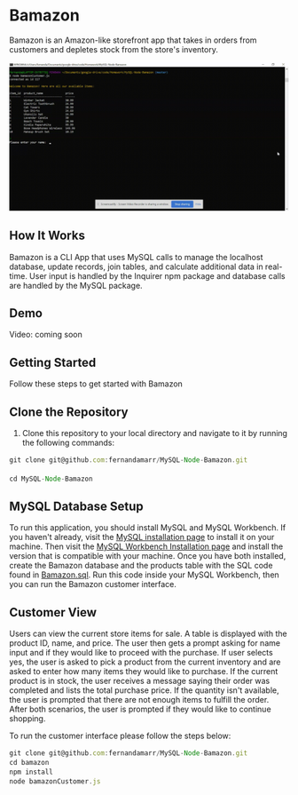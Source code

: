 # Bamazon

Bamazon is an Amazon-like storefront app that takes in orders from customers and depletes stock from the store's inventory.

![bamazongif](./images/bamazon-gif.gif)

## How It Works

Bamazon is a CLI App that uses MySQL calls to manage the localhost database, update records, join tables, and calculate additional data in real-time. User input is handled by the Inquirer npm package and database calls are handled by the MySQL package.

## Demo

Video: coming soon

## Getting Started

Follow these steps to get started with Bamazon

## Clone the Repository

1. Clone this repository to your local directory and navigate to it by running the following commands:

``` js
git clone git@github.com:fernandamarr/MySQL-Node-Bamazon.git

cd MySQL-Node-Bamazon
```

## MySQL Database Setup

To run this application, you should install MySQL and MySQL Workbench. If you haven't already, visit the [MySQL installation page](https://dev.mysql.com/downloads/installer/) to install it on your machine. Then visit the [MySQL Workbench Installation page](https://dev.mysql.com/downloads/workbench/) and install the version that is compatible with your machine. Once you have both installed, create the Bamazon database and the products table with the SQL code found in [Bamazon.sql](https://github.com/fernandamarr/MySQL-Node-Bamazon/blob/master/bamazon.sql). Run this code inside your MySQL Workbench, then you can run the Bamazon customer interface.

## Customer View

Users can view the current store items for sale. A table is displayed with the product ID, name, and price. The user then gets a prompt asking for name input and if they would like to proceed with the purchase. If user selects yes, the user is asked to pick a product from the current inventory and are asked to enter how many items they would like to purchase. If the current product is in stock, the user receives a message saying their order was completed and lists the total purchase price. If the quantity isn't available, the user is prompted that there are not enough items to fulfill the order. After both scenarios, the user is prompted if they would like to continue shopping.

To run the customer interface please follow the steps below:

```js
git clone git@github.com:fernandamarr/MySQL-Node-Bamazon.git
cd bamazon
npm install
node bamazonCustomer.js
```

